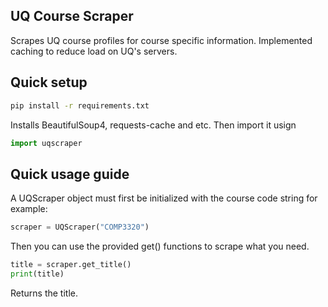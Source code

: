 ## UQ Course Scraper
Scrapes UQ course profiles for course specific information.
Implemented caching to reduce load on UQ's servers.

## Quick setup
```bash
pip install -r requirements.txt
```

Installs BeautifulSoup4, requests-cache and etc. Then import it usign
```python
import uqscraper
```

## Quick usage guide
A UQScraper object must first be initialized with the course code string for example:
```python
scraper = UQScraper("COMP3320")
```

Then you can use the provided get() functions to scrape what you need.
```python
title = scraper.get_title()
print(title)
```

Returns the title.
